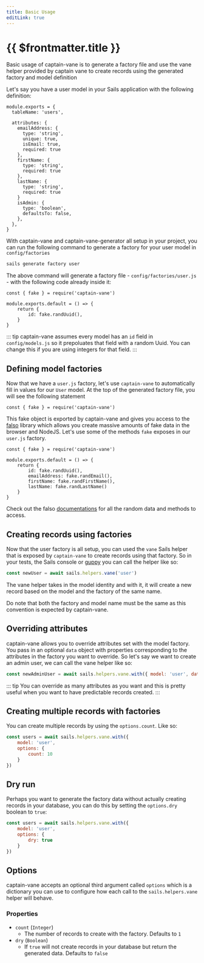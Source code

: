 ```yaml
---
title: Basic Usage
editLink: true
---
```


# {{ $frontmatter.title }}

Basic usage of captain-vane is to generate a factory file and use the vane helper provided by captain vane to create records using the generated factory and model definition

Let's say you have a user model in your Sails application with the following definition:


```js{models/User.js}
module.exports = {
  tableName: 'users',

  attributes: {
    emailAddress: {
      type: 'string',
      unique: true,
      isEmail: true,
      required: true
    },
    firstName: {
      type: 'string',
      required: true
    },
    lastName: {
      type: 'string',
      required: true
    }
    isAdmin: {
      type: 'boolean',
      defaultsTo: false,
    },
  },
}
```
With captain-vane and captain-vane-generator all setup in your project, you can run the following command to generate a factory for your user model in `config/factories`

```sh
sails generate factory user
```
The above command will generate a factory file - `config/factories/user.js` - with the following code already inside it:

```js{config/factories/user.js}
const { fake } = require('captain-vane')

module.exports.default = () => {
    return {
        id: fake.randUuid(),
    }
}
```

::: tip
captain-vane assumes every model has an `id` field in `config/models.js` so it prepoluates that field with a random Uuid. You can change this if you are using integers for that field.
:::

## Defining model factories
Now that we have a `user.js` factory, let's use `captain-vane` to automatically fill in values for our `User` model. At the top of the generated factory file, you will see the following statement

```js{config/factories/user.js}
const { fake } = require('captain-vane')
```
This fake object is exported by captain-vane and gives you access to the [falso](https://ngneat.github.io/falso/) library which allows you create massive amounts of fake data in the browser and NodeJS. Let's use some of the methods `fake` exposes in our `user.js` factory.

```js{config/factories/user.js}
const { fake } = require('captain-vane')

module.exports.default = () => {
    return {
        id: fake.randUuid(),
        emailAddress: fake.randEmail(),
        firstName: fake.randFirstName(),
        lastName: fake.randLastName()
    }
}
```

Check out the falso [documentations](https://ngneat.github.io/falso/docs/getting-started) for all the random data and methods to access.

## Creating records using factories
Now that the user factory is all setup, you can used the `vane` Sails helper that is exposed by `captain-vane` to create records using that factory. So in your tests, the Sails console or [guppy](https://guppy.sailscasts.com) you can call the helper like so:

```js
const newUser = await sails.helpers.vane('user')
```
The vane helper takes in the model identity and with it, it will create a new record based on the model and the factory of the same name.

<alert type="warning">
Do note that both the factory and model name must be the same as this convention is expected by captain-vane.
</alert>

## Overriding attributes
captain-vane allows you to override attributes set with the model factory. You pass in an optional `data` object with properties corresponding to the attributes in the factory you want to override. So let's say we want to create an admin user, we can call the vane helper like so:

```js
const newAdminUser = await sails.helpers.vane.with({ model: 'user', data: { isAdmin: true } })
```

::: tip
You can override as many attributes as you want and this is pretty useful when you want to have predictable records created.
:::

## Creating multiple records with factories
You can create multiple records by using the `options.count`. Like so:

```js
const users = await sails.helpers.vane.with({
    model: 'user',
    options: {
        count: 10
    }
})
```

## Dry run
Perhaps you want to generate the factory data without actually creating records in your database, you can do this by setting the `options.dry` boolean to `true`:

```js
const users = await sails.helpers.vane.with({
    model: 'user',
    options: {
        dry: true
    }
})
```


## Options
captain-vane accepts an optional third argument called `options` which is a dictionary you can use to configure how each call to the `sails.helpers.vane` helper will behave.

### Properties

* `count` (`Integer`)
    * The number of records to create with the factory. Defaults to `1`
*  `dry` (`Boolean`)
    * If `true` will not create records in your database but return the generated data. Defaults to `false`
